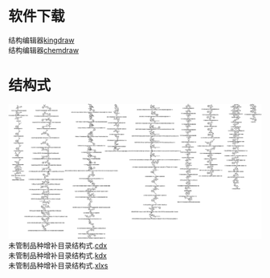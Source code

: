 # 软件下载
结构编辑器[kingdraw](http://www.kingdraw.cn/index?name=download)  
结构编辑器[chemdraw](https://revvitysignals.com/products/research/chemdraw)
# 结构式
![未管制品种增补目录结构式](https://github.com/Benzyl-titanium/Supplementary-Catalog-of-Uncontrolled-Varieties/blob/main/%E6%9C%AA%E7%AE%A1%E5%88%B6%E5%93%81%E7%A7%8D%E5%A2%9E%E8%A1%A5%E7%9B%AE%E5%BD%95%E7%BB%93%E6%9E%84%E5%BC%8F.jpg)  
未管制品种增补目录结构式.[cdx](https://github.com/Benzyl-titanium/Supplementary-Catalog-of-Uncontrolled-Varieties/raw/main/%E6%9C%AA%E7%AE%A1%E5%88%B6%E5%93%81%E7%A7%8D%E5%A2%9E%E8%A1%A5%E7%9B%AE%E5%BD%95.cdx)  
未管制品种增补目录结构式.[kdx](https://github.com/Benzyl-titanium/Supplementary-Catalog-of-Uncontrolled-Varieties/raw/main/%E6%9C%AA%E7%AE%A1%E5%88%B6%E5%93%81%E7%A7%8D%E5%A2%9E%E8%A1%A5%E7%9B%AE%E5%BD%95.kdx)  
未管制品种增补目录结构式.[xlxs](https://github.com/Benzyl-titanium/Supplementary-Catalog-of-Uncontrolled-Varieties/raw/main/%E6%9C%AA%E7%AE%A1%E5%88%B6%E5%93%81%E7%A7%8D%E5%A2%9E%E8%A1%A5%E7%9B%AE%E5%BD%95.xlsx)
